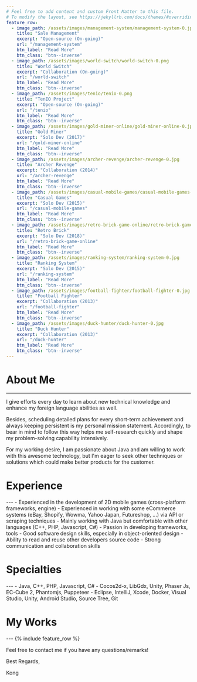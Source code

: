 ```yaml
---
# Feel free to add content and custom Front Matter to this file.
# To modify the layout, see https://jekyllrb.com/docs/themes/#overriding-theme-defaults
feature_row:
  - image_path: /assets/images/management-system/management-system-0.jpg
    title: "Sale Management"
    excerpt: "Open-source (On-going)"
    url: "/management-system"
    btn_label: "Read More"
    btn_class: "btn--inverse"
  - image_path: /assets/images/world-switch/world-switch-0.png
    title: "World Switch"
    excerpt: "Collaboration (On-going)"
    url: "/world-switch"
    btn_label: "Read More"
    btn_class: "btn--inverse"
  - image_path: /assets/images/tenio/tenio-0.png
    title: "TenIO Project"
    excerpt: "Open-source (On-going)"
    url: "/tenio"
    btn_label: "Read More"
    btn_class: "btn--inverse"
  - image_path: /assets/images/gold-miner-online/gold-miner-online-0.jpg
    title: "Gold Miner"
    excerpt: "Solo Dev (2017)"
    url: "/gold-miner-online"
    btn_label: "Read More"
    btn_class: "btn--inverse"
  - image_path: /assets/images/archer-revenge/archer-revenge-0.jpg
    title: "Archer Revenge"
    excerpt: "Collaboration (2014)"
    url: "/archer-revenge"
    btn_label: "Read More"
    btn_class: "btn--inverse"
  - image_path: /assets/images/casual-mobile-games/casual-mobile-games-0.jpg
    title: "Casual Games"
    excerpt: "Solo Dev (2015)"
    url: "/casual-mobile-games"
    btn_label: "Read More"
    btn_class: "btn--inverse"
  - image_path: /assets/images/retro-brick-game-online/retro-brick-game-online-0.jpg
    title: "Retro Brick"
    excerpt: "Solo Dev (2018)"
    url: "/retro-brick-game-online"
    btn_label: "Read More"
    btn_class: "btn--inverse"
  - image_path: /assets/images/ranking-system/ranking-system-0.jpg
    title: "Ranking System"
    excerpt: "Solo Dev (2015)"
    url: "/ranking-system"
    btn_label: "Read More"
    btn_class: "btn--inverse"
  - image_path: /assets/images/football-fighter/football-fighter-0.jpg
    title: "Football Fighter"
    excerpt: "Collaboration (2013)"
    url: "/football-fighter"
    btn_label: "Read More"
    btn_class: "btn--inverse"    
  - image_path: /assets/images/duck-hunter/duck-hunter-0.jpg
    title: "Duck Hunter"
    excerpt: "Collaboration (2013)"
    url: "/duck-hunter"
    btn_label: "Read More"
    btn_class: "btn--inverse"
---
```


<h1> About Me </h1>

---

I give efforts every day to learn about new technical knowledge and enhance my foreign language abilities as well.

Besides, scheduling detailed plans for every short-term achievement and always keeping persistent is my personal mission statement. Accordingly, to bear in mind to follow this way helps me self-research quickly and shape my problem-solving capability intensively.

For my working desire, I am passionate about Java and am willing to work with this awesome technology, but I'm eager to seek other techniques or solutions which could make better products for the customer.

<h1> Experience </h1>
---
- Experienced in the development of 2D mobile games (cross-platform frameworks, engine)
- Experienced in working with some eCommerce systems (eBay, Shopify, Wowma, Yahoo Japan, Futureshop, ...) via API or scraping techniques
- Mainly working with Java but comfortable with other languages (C++, PHP, Javascript, C#)
- Passion in developing frameworks, tools
- Good software design skills, especially in object-oriented design
- Ability to read and reuse other developers source code	
- Strong communication and collaboration skills

<h1> Specialties </h1>
---
- Java, C++, PHP, Javascript, C#
- Cocos2d-x, LibGdx, Unity, Phaser Js, EC-Cube 2, Phantomjs, Puppeteer
- Eclipse, IntelliJ, Xcode, Docker, Visual Studio, Unity, Android Studio, Source Tree, Git

<h1> My Works </h1>
---
{% include feature_row %}

Feel free to contact me if you have any questions/remarks!

Best Regards,

Kong
